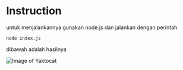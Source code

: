 # Instruction

untuk menjalankannya gunakan node.js dan jalankan dengan perintah

```
node index.js
```
dibawah adalah hasilnya

![Image of Yaktocat](https://i.gyazo.com/8b5fe6faf233039e165773d6bfa2563d.png)
